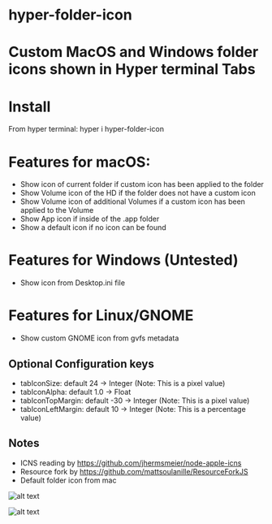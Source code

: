 hyper-folder-icon
======

# Custom MacOS and Windows folder icons shown in Hyper terminal Tabs

# Install

From hyper terminal: hyper i hyper-folder-icon

# Features for macOS:

- Show icon of current folder if custom icon has been applied to the folder
- Show Volume icon of the HD if the folder does not have a custom icon
- Show Volume icon of additional Volumes if a custom icon has been applied to the Volume
- Show App icon if inside of the .app folder
- Show a default icon if no icon can be found

# Features for Windows (Untested)

- Show icon from Desktop.ini file

# Features for Linux/GNOME

- Show custom GNOME icon from gvfs metadata

## Optional Configuration keys

- tabIconSize: default 24 -> Integer (Note: This is a pixel value)
- tabIconAlpha: default 1.0 -> Float
- tabIconTopMargin: default -30 -> Integer (Note: This is a pixel value)
- tabIconLeftMargin: default 10 -> Integer (Note: This is a percentage value)

## Notes

- ICNS reading by https://github.com/jhermsmeier/node-apple-icns
- Resource fork by https://github.com/mattsoulanille/ResourceForkJS
- Default folder icon from mac


![alt text](https://i.imgur.com/4y2Oj6D.png "MacOS Screenshot")

![alt text](https://i.imgur.com/PlsxHq2.png "GNOME/Linux Screenshot")
